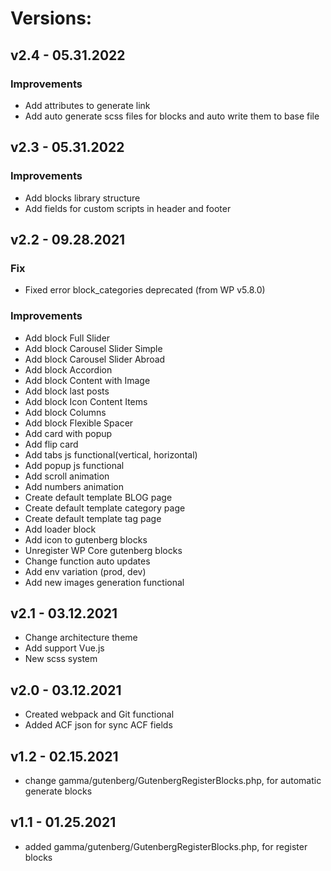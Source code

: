 # Versions:


## v2.4 - 05.31.2022
### Improvements
- Add attributes to generate link
- Add auto generate scss files for blocks and auto write them to base file


## v2.3 - 05.31.2022
### Improvements
- Add blocks library structure
- Add fields for custom scripts in header and footer


## v2.2 - 09.28.2021
### Fix
- Fixed error  block_categories deprecated (from WP v5.8.0)

### Improvements
- Add block Full Slider
- Add block Carousel Slider Simple
- Add block Carousel Slider Abroad
- Add block Accordion
- Add block Content with Image
- Add block last posts
- Add block Icon Content Items
- Add block Columns
- Add block Flexible Spacer
- Add card with popup
- Add flip card
- Add tabs js functional(vertical, horizontal)
- Add popup js functional
- Add scroll animation 
- Add numbers animation
- Create default template BLOG page
- Create default template category page
- Create default template tag page
- Add loader block
- Add icon to gutenberg blocks
- Unregister WP Core gutenberg blocks
- Change function auto updates
- Add env variation (prod, dev)
- Add new images generation functional


## v2.1 - 03.12.2021
- Change architecture theme
- Add support Vue.js
- New scss system


## v2.0 - 03.12.2021
- Created webpack and Git functional
- Added ACF json for sync ACF fields


## v1.2 - 02.15.2021
- change gamma/gutenberg/GutenbergRegisterBlocks.php, for automatic generate blocks


## v1.1 - 01.25.2021
- added gamma/gutenberg/GutenbergRegisterBlocks.php, for register blocks

